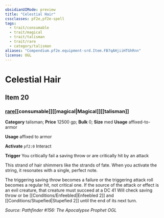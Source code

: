 ```yaml
---
obsidianUIMode: preview
title: "Celestial Hair"
cssclasses: pf2e,pf2e-spell
tags:
  - trait/consumable
  - trait/magical
  - trait/talisman
  - trait/rare
  - category/talisman
aliases: "Compendium.pf2e.equipment-srd.Item.FB7qAHjiiHTGhRnn"
license: OGL
---
```

# Celestial Hair
## Item 20
### [rare](rare.md "Rare Rarity Trait")[[consumable]][[magical|Magical]][[talisman]]

**Category** talisman; 
**Price** 12500 gp; 
**Bulk** 0; **Size** med
**Usage** affixed-to-armor

**Usage** affixed to armor

**Activate** `pf2:0` Interact

**Trigger** You critically fail a saving throw or are critically hit by an attack

This strand of hair shimmers like the strands of fate. When you activate the string, it resonates with a single, perfect note.

The triggering saving throw becomes a failure or the triggering attack roll becomes a regular hit, not critical one. If the source of the attack or effect is an evil creature, that creature must succeed at a DC 41 Will check saving throw or be [[Conditions/Enfeebled|Enfeebled 2]] and [[Conditions/Stupefied|Stupefied 2]] until the end of its next turn.

*Source: Pathfinder #156: The Apocalypse Prophet*
*OGL*